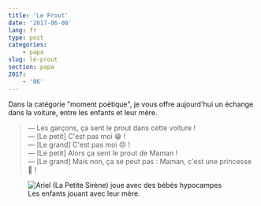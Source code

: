 ```yaml
---
title: 'Le Prout'
date: '2017-06-08'
lang: fr
type: post
categories:
    - papa
slug: le-prout
section: papa
2017:
    - '06'
---
```


Dans la catégorie "moment poétique", je vous offre aujourd'hui un échange dans la voiture, entre les enfants et leur mère.

<!--more-->

> — Les garçons, ça sent le prout dans cette voiture !  
> — [Le petit] C'est pas moi 😁 !  
> — [Le grand] C'est pas moi 😠 !  
> — [Le petit] Alors ça sent le prout de Maman !  
> — [Le grand] Mais non, ça se peut pas : Maman, c'est une princesse 👸 !

<figure>
  <img src="{{<fileFolder>}}ariel.gif" alt="Ariel (La Petite Sirène) joue avec des bébés hypocampes"/>
  <figcaption>Les enfants jouant avec leur mère.</figcaption>
</figure>
